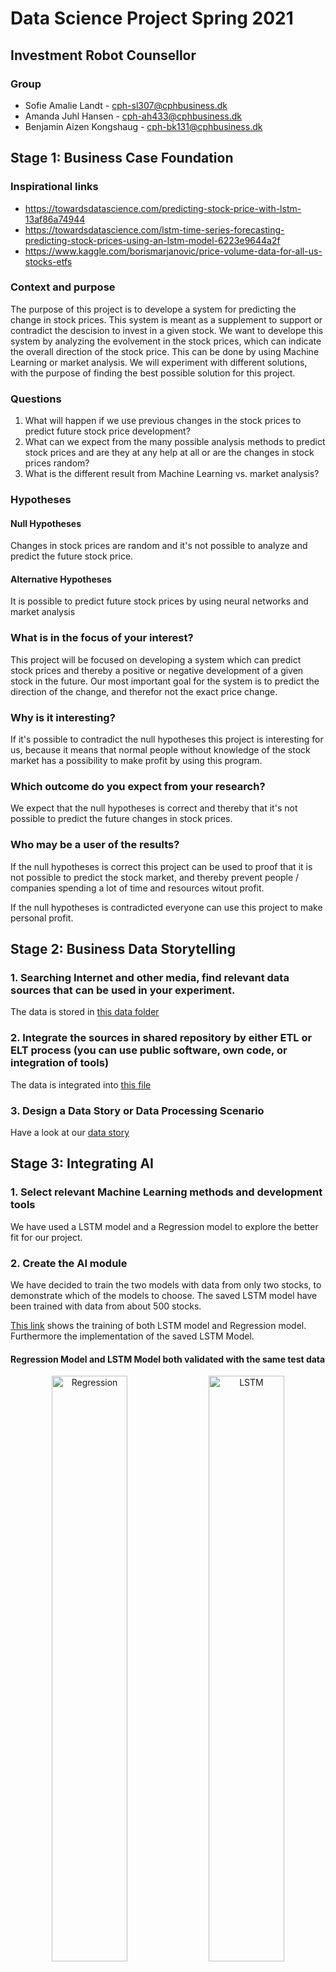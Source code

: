 # Data Science Project Spring 2021

## Investment Robot Counsellor

### Group

- Sofie Amalie Landt - cph-sl307@cphbusiness.dk
- Amanda Juhl Hansen - cph-ah433@cphbusiness.dk
- Benjamin Aizen Kongshaug - cph-bk131@cphbusiness.dk

## Stage 1: Business Case Foundation

### Inspirational links

- https://towardsdatascience.com/predicting-stock-price-with-lstm-13af86a74944
- https://towardsdatascience.com/lstm-time-series-forecasting-predicting-stock-prices-using-an-lstm-model-6223e9644a2f
- https://www.kaggle.com/borismarjanovic/price-volume-data-for-all-us-stocks-etfs

### Context and purpose

The purpose of this project is to develope a system for predicting the change in stock prices. This system is meant as a supplement to support or contradict the descision to invest in a given stock. We want to develope this system by analyzing the evolvement in the stock prices, which can indicate the overall direction of the stock price. This can be done by using Machine Learning or market analysis. We will experiment with different solutions, with the purpose of finding the best possible solution for this project.

### Questions

1. What will happen if we use previous changes in the stock prices to predict future stock price development?
2. What can we expect from the many possible analysis methods to predict stock prices and are they at any help at all or are the changes in stock prices random?
3. What is the different result from Machine Learning vs. market analysis?

### Hypotheses

#### Null Hypotheses

Changes in stock prices are random and it's not possible to analyze and predict the future stock price.

#### Alternative Hypotheses

It is possible to predict future stock prices by using neural networks and market analysis

### What is in the focus of your interest?

This project will be focused on developing a system which can predict stock prices and thereby a positive or negative development of a given stock in the future. Our most important goal for the system is to predict the direction of the change, and therefor not the exact price change.

### Why is it interesting?

If it's possible to contradict the null hypotheses this project is interesting for us, because it means that normal people without knowledge of the stock market has a possibility to make profit by using this program.

### Which outcome do you expect from your research?

We expect that the null hypotheses is correct and thereby that it's not possible to predict the future changes in stock prices.

### Who may be a user of the results?

If the null hypotheses is correct this project can be used to proof that it is not possible to predict the stock market, and thereby prevent people / companies spending a lot of time and resources witout profit.

If the null hypotheses is contradicted everyone can use this project to make personal profit.

## Stage 2: Business Data Storytelling

### 1. Searching Internet and other media, find relevant data sources that can be used in your experiment.

The data is stored in [this data folder](https://github.com/kongshaug/DS_big_project/tree/main/data)

### 2. Integrate the sources in shared repository by either ETL or ELT process (you can use public software, own code, or integration of tools)

The data is integrated into [this file](https://github.com/kongshaug/DS_big_project/blob/main/Stage_2.ipynb)

### 3. Design a Data Story or Data Processing Scenario 

Have a look at our [data story](https://github.com/kongshaug/DS_big_project/blob/main/DataStory.pdf)

## Stage 3: Integrating AI

### 1. Select relevant Machine Learning methods and development tools

We have used a LSTM model and a Regression model to explore the better fit for our project.

### 2. Create the AI module

We have decided to train the two models with data from only two stocks, to demonstrate which of the models to choose. The saved LSTM model have been trained with data from about 500 stocks. 

[This link](https://github.com/kongshaug/DS_big_project/blob/main/tactic-20210513T141746Z-001/tactic/lstm.ipynb) shows the training of both LSTM model and Regression model. Furthermore the implementation of the saved LSTM Model.

#### Regression Model and LSTM Model both validated with the same test data

<p align="center" width="100%">

<img src="https://user-images.githubusercontent.com/47500265/118152338-da50b500-b414-11eb-9973-006fda0d6753.png" alt="Regression" title="Regression Model" width="49%"> 

<img src="https://user-images.githubusercontent.com/47500265/118145758-38c66500-b40e-11eb-84dc-4fc33238ac81.png" alt="LSTM" title="LSTM Model" width="49%"> 
   
</p>

- As seen on the two graphs above, the LSTM Model (right model) have a higher return than the Regression Model (left model).

- The LSTM Model have predicted that the stock price would increase the following day - 990 out of 2362 days. Only 495 days out of these 990 days, the price actually increased the following day. This gives a total of 50 % correct predictions and 50 % of false positive. The validation loss of the LSTM Model is around 0.06 %.

- The Regression Model have predicted that the stock price would increase the following day - 2118 out of 2362 days. Only 1038 days out of these 2118 days, the price actually increased the following day. This gives a total of 49 % correct predictions and 51 % of false positive. The validation loss of the Regression Model is around 0.6 %.

- LSTM Models takes into consideration the last 35 days when predicting the following day's closing price. Through this the model gets an understanding of previous fluctuation and therefore a greater fundament for prediction. 

Based on this and our observations we have decided to work with the LSTM Model.

#### LSTM Model validated with new data

<img src="https://user-images.githubusercontent.com/47500265/118149368-c5265700-b411-11eb-8a91-0c38d3d06283.png" alt="LSTM" title="LSTM Model"> 
                                                                             
As seen on the graph above the return of the LSTM Model is significantly higher than the market return thorughout the time period. This is an indicium that our model have obtained a concept of stock price movement on the market, that exceeds the market return of the stock it has been trained on. 

### 3. Store the trained model in a file for further implementation

The saved trained LSTM models are based on data from 500 stocks each of these with a minimum of 800 working days on the stock market.

[This folder](https://github.com/kongshaug/DS_big_project/tree/main/models/models) contains the LSTM models for further use. We are using the 6th version. In the previous versions we have tested with different parameters like epochs, number of neurons and time-window. 

## Stage 4: Immersive Analytics and Visualisation

### 1. Consider applying 3D visualisation and VR/AR/MR techniques

We want to illustrate how to implement an AR solution for visualize our data. The idea is that everyone can print out a company logo and use an app to visualize the stock data for the company. It is also possible to compare stock data between mulitple companies. 

Each graph shows the market return and the LSTM strategy return as well as markers for when to buy and sell in relation to the LSTM model. This way it is easier for the users to analyse the results based on the visualization. 

##### Picture 1


<img src="https://user-images.githubusercontent.com/47500265/119221057-caf4fa00-baed-11eb-88a2-27bddf5d7cb1.jpeg" alt="3Dvisualisering" width="40%" height="35%" align="center"> 

##### Picture 2


<img src="https://user-images.githubusercontent.com/47500265/119221063-cf211780-baed-11eb-840b-8b4fb37d099d.png" alt="3Dvisualisering"  width="40%" height="35%" align="center"> 

##### Picture 3


<img src="https://user-images.githubusercontent.com/47500265/119221060-ccbebd80-baed-11eb-92b5-5b238da5413d.jpeg" alt="3Dvisualisering" width="40%" height="35%" align="center"> 

##### Picture 4


<img src="https://user-images.githubusercontent.com/47500265/119221064-d0524480-baed-11eb-9a7e-b9017a98784a.png" alt="3Dvisualisering" width="40%" height="35%" align="center"> 


### 2. Benefits of applying better visualisation techniques for data analytics

When we analyze data in the typical 2D format, usually comprised of numbers listed in a spreadsheet or grouped in a pie chart, there’s a limit to how much information we can actually take away and use for planning, making decisions, targeting customers, etc. 

- More complex data than expected can be visualized in AR.
- Better comprehension of distances and outliers, more natural interaction and an improved engagement and accuracy
- Being able to immerse yourself into the data



